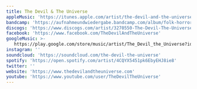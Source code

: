 ```yaml
---
title: The Devil & The Universe
appleMusic: 'https://itunes.apple.com/artist/the-devil-and-the-universe/1063343742'
bandcamp: 'https://aufnahmeundwiedergabe.bandcamp.com/album/folk-horror'
discogs: 'https://www.discogs.com/artist/3270550-The-Devil-The-Universe'
facebook: 'https://www.facebook.com/TheDevilAndTheUniverse'
googleMusic: >-
   https://play.google.com/store/music/artist/The_Devil_the_Universe?id=Ar5d45farnvlph2libxci6nxs7q
instagram: ''
soundcloud: 'https://soundcloud.com/the-devil-the-universe'
spotify: 'https://open.spotify.com/artist/4CQYX5451pk6EbyEHJ8ie8'
twitter: ''
website: 'https://www.thedevilandtheuniverse.com'
youtube: 'https://www.youtube.com/user/TheDevilTheUniverse'
---
```


